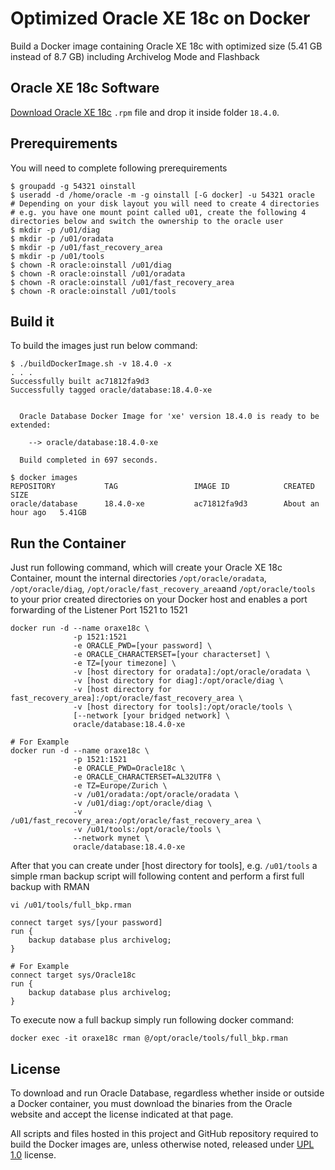 Optimized Oracle XE 18c on Docker
=====
Build a Docker image containing Oracle XE 18c with optimized size (5.41 GB instead of 8.7 GB) including Archivelog Mode and Flashback


## Oracle XE 18c Software
[Download Oracle XE 18c](https://www.oracle.com/technetwork/database/database-technologies/express-edition/downloads/index.html) `.rpm` file and drop it inside folder `18.4.0`. 

## Prerequirements
You will need to complete following prerequirements
```
$ groupadd -g 54321 oinstall
$ useradd -d /home/oracle -m -g oinstall [-G docker] -u 54321 oracle
# Depending on your disk layout you will need to create 4 directories
# e.g. you have one mount point called u01, create the following 4 directories below and switch the ownership to the oracle user
$ mkdir -p /u01/diag
$ mkdir -p /u01/oradata
$ mkdir -p /u01/fast_recovery_area
$ mkdir -p /u01/tools
$ chown -R oracle:oinstall /u01/diag
$ chown -R oracle:oinstall /u01/oradata
$ chown -R oracle:oinstall /u01/fast_recovery_area
$ chown -R oracle:oinstall /u01/tools
```
## Build it
To build the images just run below command:
```
$ ./buildDockerImage.sh -v 18.4.0 -x
. . .
Successfully built ac71812fa9d3
Successfully tagged oracle/database:18.4.0-xe


  Oracle Database Docker Image for 'xe' version 18.4.0 is ready to be extended: 
    
    --> oracle/database:18.4.0-xe

  Build completed in 697 seconds.

$ docker images
REPOSITORY           TAG                 IMAGE ID            CREATED             SIZE
oracle/database      18.4.0-xe           ac71812fa9d3        About an hour ago   5.41GB

```

## Run the Container
Just run following command, which will create your Oracle XE 18c Container, mount the internal directories `/opt/oracle/oradata`, `/opt/oracle/diag`, `/opt/oracle/fast_recovery_area`and `/opt/oracle/tools` to your prior created directories on your Docker host and enables a port forwarding of the Listener Port 1521 to 1521
```
docker run -d --name oraxe18c \
              -p 1521:1521
              -e ORACLE_PWD=[your password] \
              -e ORACLE_CHARACTERSET=[your characterset] \
              -e TZ=[your timezone] \
              -v [host directory for oradata]:/opt/oracle/oradata \
              -v [host directory for diag]:/opt/oracle/diag \
              -v [host directory for fast_recovery_area]:/opt/oracle/fast_recovery_area \
              -v [host directory for tools]:/opt/oracle/tools \
              [--network [your bridged network] \
              oracle/database:18.4.0-xe

# For Example
docker run -d --name oraxe18c \
              -p 1521:1521
              -e ORACLE_PWD=Oracle18c \
              -e ORACLE_CHARACTERSET=AL32UTF8 \
              -e TZ=Europe/Zurich \
              -v /u01/oradata:/opt/oracle/oradata \
              -v /u01/diag:/opt/oracle/diag \
              -v /u01/fast_recovery_area:/opt/oracle/fast_recovery_area \
              -v /u01/tools:/opt/oracle/tools \
              --network mynet \
              oracle/database:18.4.0-xe
```

After that you can create under [host directory for tools], e.g. `/u01/tools` a simple rman backup script will following content and perform a first full backup with RMAN
```
vi /u01/tools/full_bkp.rman

connect target sys/[your password]
run {
    backup database plus archivelog;
}

# For Example
connect target sys/Oracle18c
run {
    backup database plus archivelog;
}
```

To execute now a full backup simply run following docker command:
```
docker exec -it oraxe18c rman @/opt/oracle/tools/full_bkp.rman
```

## License
To download and run Oracle Database, regardless whether inside or outside a Docker container, you must download the binaries from the Oracle website and accept the license indicated at that page.

All scripts and files hosted in this project and GitHub repository required to build the Docker images are, unless otherwise noted, released under [UPL 1.0](https://oss.oracle.com/licenses/upl/) license.

